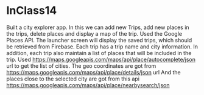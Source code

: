 # InClass14
Built a city explorer app. In this we can add new Trips, add new places in the trips, delete places and display a map of the trip. Used the Google Places API. The launcher screen will display the saved trips, which should be retrieved from Firebase. Each trip has a trip name and city information. In addition, each trip also maintain a list of places that will be included in the trip. 
Used https://maps.googleapis.com/maps/api/place/autocomplete/json url to get the list of cities.
The geo coordinates are got from https://maps.googleapis.com/maps/api/place/details/json url
And the places close to the selected city are got from this api
https://maps.googleapis.com/maps/api/place/nearbysearch/json